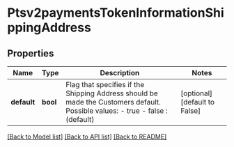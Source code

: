 # Ptsv2paymentsTokenInformationShippingAddress

## Properties
Name | Type | Description | Notes
------------ | ------------- | ------------- | -------------
**default** | **bool** | Flag that specifies if the Shipping Address should be made the Customers default. Possible values: - true - false : (default)  | [optional] [default to False]

[[Back to Model list]](../README.md#documentation-for-models) [[Back to API list]](../README.md#documentation-for-api-endpoints) [[Back to README]](../README.md)


